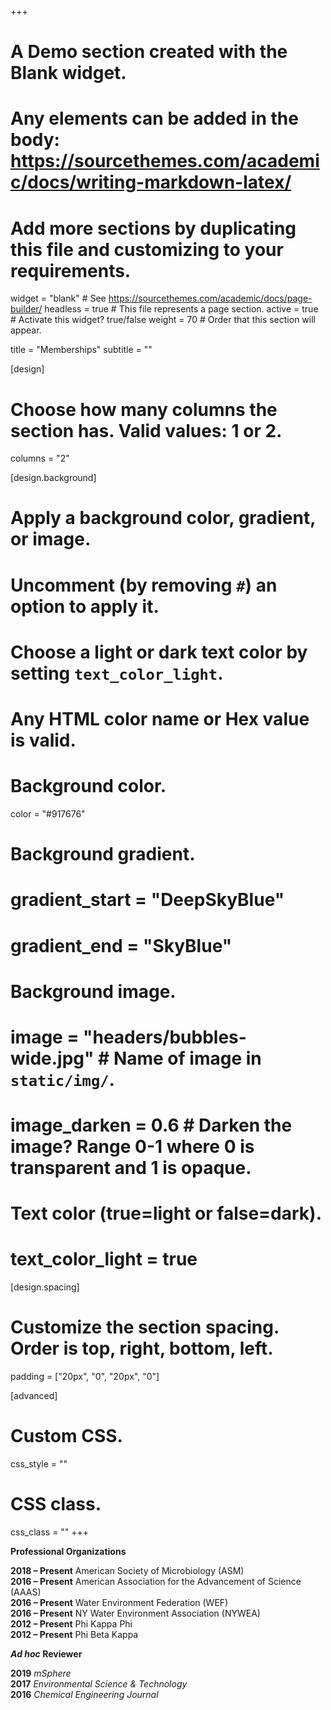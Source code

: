 +++
# A Demo section created with the Blank widget.
# Any elements can be added in the body: https://sourcethemes.com/academic/docs/writing-markdown-latex/
# Add more sections by duplicating this file and customizing to your requirements.

widget = "blank"  # See https://sourcethemes.com/academic/docs/page-builder/
headless = true  # This file represents a page section.
active = true  # Activate this widget? true/false
weight = 70  # Order that this section will appear.

title = "Memberships"
subtitle = ""

[design]
  # Choose how many columns the section has. Valid values: 1 or 2.
  columns = "2"

[design.background]
  # Apply a background color, gradient, or image.
  #   Uncomment (by removing `#`) an option to apply it.
  #   Choose a light or dark text color by setting `text_color_light`.
  #   Any HTML color name or Hex value is valid.

  # Background color.
  color = "#917676"
  
  # Background gradient.
  # gradient_start = "DeepSkyBlue"
  # gradient_end = "SkyBlue"
  
  # Background image.
  # image = "headers/bubbles-wide.jpg"  # Name of image in `static/img/`.
  # image_darken = 0.6  # Darken the image? Range 0-1 where 0 is transparent and 1 is opaque.

  # Text color (true=light or false=dark).
  # text_color_light = true

[design.spacing]
  # Customize the section spacing. Order is top, right, bottom, left.
  padding = ["20px", "0", "20px", "0"]

[advanced]
 # Custom CSS. 
 css_style = ""
 
 # CSS class.
 css_class = ""
+++

<strong>Professional Organizations</strong>

<strong>2018 – Present</strong>	American Society of Microbiology (ASM)  
<strong>2016 – Present</strong>	American Association for the Advancement of Science (AAAS)  
<strong>2016 – Present</strong>	Water Environment Federation (WEF)  
<strong>2016 – Present</strong>	NY Water Environment Association (NYWEA)  
<strong>2012 – Present</strong>	Phi Kappa Phi  
<strong>2012 – Present</strong>	Phi Beta Kappa  

<strong>*Ad hoc* Reviewer</strong>

<strong>2019</strong>			*mSphere*  
<strong>2017</strong>			*Environmental Science & Technology*  
<strong>2016</strong>			*Chemical Engineering Journal*
